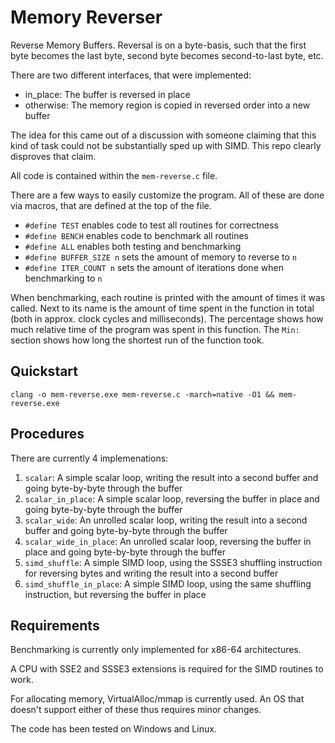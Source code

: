 # Memory Reverser

Reverse Memory Buffers. Reversal is on a byte-basis, such that the first byte becomes the last byte, second byte becomes second-to-last byte, etc.

There are two different interfaces, that were implemented:
- in_place: The buffer is reversed in place
- otherwise: The memory region is copied in reversed order into a new buffer

The idea for this came out of a discussion with someone claiming that this kind of task could not be substantially sped up with SIMD. This repo clearly disproves that claim.

All code is contained within the `mem-reverse.c` file.

There are a few ways to easily customize the program. All of these are done via macros, that are defined at the top of the file.

- `#define TEST` enables code to test all routines for correctness
- `#define BENCH` enables code to benchmark all routines
- `#define ALL` enables both testing and benchmarking
- `#define BUFFER_SIZE n` sets the amount of memory to reverse to `n`
- `#define ITER_COUNT n` sets the amount of iterations done when benchmarking to `n`

When benchmarking, each routine is printed with the amount of times it was called.
Next to its name is the amount of time spent in the function in total (both in approx. clock cycles and milliseconds).
The percentage shows how much relative time of the program was spent in this function.
The `Min:` section shows how long the shortest run of the function took.

## Quickstart

```
clang -o mem-reverse.exe mem-reverse.c -march=native -O1 && mem-reverse.exe
```

## Procedures

There are currently 4 implemenations:
1. `scalar`: A simple scalar loop, writing the result into a second buffer and going byte-by-byte through the buffer
2. `scalar_in_place`: A simple scalar loop, reversing the buffer in place and going byte-by-byte through the buffer
3. `scalar_wide`: An unrolled scalar loop, writing the result into a second buffer and going byte-by-byte through the buffer
4. `scalar_wide_in_place`: An unrolled scalar loop, reversing the buffer in place and going byte-by-byte through the buffer
5. `simd_shuffle`: A simple SIMD loop, using the SSSE3 shuffling instruction for reversing bytes and writing the result into a second buffer
6. `simd_shuffle_in_place`: A simple SIMD loop, using the same shuffling instruction, but reversing the buffer in place

## Requirements

Benchmarking is currently only implemented for x86-64 architectures.

A CPU with SSE2 and SSSE3 extensions is required for the SIMD routines to work.

For allocating memory, VirtualAlloc/mmap is currently used. An OS that doesn't support either of these thus requires minor changes.

The code has been tested on Windows and Linux.
